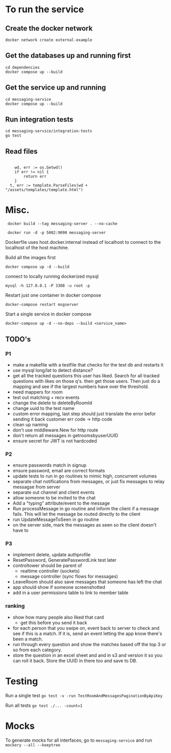 # To run the service

## Create the docker network

```
docker network create external-example
```

## Get the databases up and running first

```
cd dependencies
docker compose up --build
```

## Get the service up and running

```
cd messaging-service
docker compose up --build
```

## Run integration tests

```
cd messaging-service/integration-tests
go test
```

## Read files

```

	wd, err := os.Getwd()
	if err != nil {
		return err
	}
  t, err := template.ParseFiles(wd + "/assets/templates/template.html")

```

# Misc.

```
 docker build --tag messaging-server . --no-cache
```

```
 docker run -d -p 5002:9090 messaging-server
```

Dockerfile uses host.docker.internal instead of localhost to connect to the localhost of the host machine.

Build all the images first

```
docker compose up -d --build
```

connect to locally running dockerized mysql

```
mysql -h 127.0.0.1 -P 3308 -u root -p
```

Restart just one container in docker compose

```
docker-compose restart msgserver
```

Start a single service in docker compose

```
docker-compose up -d --no-deps --build <service_name>

```

## TODO's

### P1

- make a makefile with a testfile that checks for the test db and restarts it
- use mysql long/lat to detect distance?
- get all the tracked questions this user has liked. Search for all tracked questions with likes on those q's.
  then get those users. Then just do a mapping and see if the largest numbers have over the threshold.
- need mappers for room
- test out matching + recv events
- change the delete to deleteByRoomId
- change uuid to the test name
- custom error mapping, last step should just translate the error befor sending it back customer err code -> http code
- clean up naming
- don't use middleware.New for http route
- don't return all messages in getroomsbyuserUUID
- ensure secret for JWT is not hardcoded

### P2

- ensure passwords match in signup
- ensure password, email are correct formats
- update tests to run in go routines to mimic high, concurrent volumes
- separate chat notifications from messages, or just fix messages to relay messagse from server
- separate out channel and client events
- allow someone to be invited to the chat
- Add a "typing" attribute/event to the message
- Run processMessage in go routine and inform the client if a message fails. This will let the message be routed directly to the client
- run UpdateMessageToSeen in go routine
- on the server side, mark the messages as seen so the client doesn't have to

### P3

- implement delete, update authprofile
- ResetPassword, GeneratePasswordLink test later
- controltower should be parent of
  - realtime controller (sockets)
  - message controller (sync flows for messages)
- LeaveRoom should also save messages that someone has left the chat
- app should show if someone screenshotted
- add in a user permissions table to link to member table

### ranking

- show how many people also liked that card
  - get this before you send it back
- for each person that you swipe on, event back to server to check and see if this is a match. If it is, send an event letting the app know there's been a match.
- run through every question and show the matches based off the top 3 or so from each category.
- store the question in an excel sheet and and in s3 and version it so you can roll it back. Store the UUID in there too and save to DB.

# Testing

Run a single test
`go test -v -run TestRoomAndMessagesPaginationByApiKey`

Run all tests
`go test ./... -count=1`

# Mocks

To generate mocks for all interfaces, go to `messaging-service` and run
`mockery --all --keeptree`

